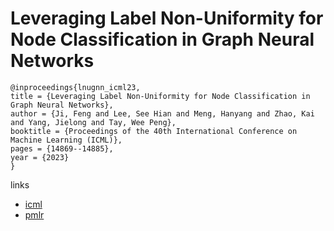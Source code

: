 # Leveraging Label Non-Uniformity for Node Classification in Graph Neural Networks

```
@inproceedings{lnugnn_icml23,
title = {Leveraging Label Non-Uniformity for Node Classification in Graph Neural Networks},
author = {Ji, Feng and Lee, See Hian and Meng, Hanyang and Zhao, Kai and Yang, Jielong and Tay, Wee Peng},
booktitle = {Proceedings of the 40th International Conference on Machine Learning (ICML)},
pages = {14869--14885},
year = {2023}
}
```

links
- [icml](https://icml.cc/Conferences/2023/Schedule?showEvent=24111)
- [pmlr](https://proceedings.mlr.press/v202/ji23a.html)
